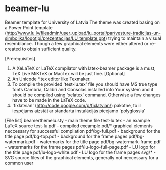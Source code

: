 beamer-lu
=========

Beamer template for University of Latvia
The theme was created basing on a Power Point template (http://www.lu.lv/fileadmin/user_upload/lu_portal/par/vesture-tradicijas-un-simbolika/logotipi/prezentacijas/LU_template.ppt) trying to maintain a visual resemblance. Though a few graphical elements were either altered or re-created to obtain sufficient quality.

[Prerequisites]
1. A XeLaTeX or LaTeX compilator with latex-beamer package is a must, TeX Live MiKTeX or MacTex will be just fine.
[Optional]
2. An Unicode *.tex editor like Texmaker.
3. To compile the provided 'test-lu.tex' file you should have MS true type fonts Cambria, Calibri and Consolas installed into Your system and it should be compiled using 'xelatex' command. Otherwise a few changes have to be made in the LaTeX code.
4. 'fixlatvian' (http://code.google.com/p/fixlatvian/) pakotne, to ir iespējams aizstāt ar standarta instalācijās pieejamo 'polyglossia'

[File list]
beamerthemelu.sty - main theme file
test-lu.tex - an example LaTeX source
test-lu.pdf - compiled exeample
pdf/* graphical elements neccessary for successful compilation
pdf/bg-full.pdf - background for the title page
pdf/bg-top.pdf - background for the frame pages
pdf/bg-watermark.pdf - watermarks for the title page
pdf/bg-watermark-frame.pdf - watermarks for the frame pages
pdf/lu-logo-full-page.pdf - LU logo for the title page
pdf/lu-logo-white.pdf - LU logo for the frame pages
svg/* - SVG source files of the graphical elements, generally not neccessary for a common user
